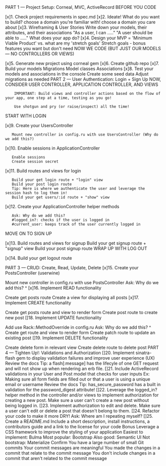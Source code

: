 PART 1 — Project Setup: Corneal, MVC, ActiveRecord
BEFORE YOU CODE

 [x]1. Check project requirements in spec.md
 [x]2. Ideate! What do you want to build?
        choose a domain you're familiar with!
        choose a domain you care about
 [x]3. Wireframing & User Stories
        Write down your models, their attributes, and their associations
        "As a user, I can ....."
        "A user should be able to ....."
        What does your app do?
 [x]4. Design your MVP = 'Minimum Viable Product' vs. what are my 'stretch goals'
        Stretch goals - bonus features you want but don't need
        NOW WE CODE (BUT JUST OUR MODELS — NO CONTROLLERS OR VIEWS)

 [x]5. Generate new project using corneal gem
 [x]6. Create github repo
 [x]7. Build your models
        Migrations
        Model classes
        Associations
 [x]8. Test your models and associations in the console
        Create some seed data
        Adjust migrations as needed
        PART 2 — User Authentication: Login + Sign Up
        NOW, CONSIDER USER CONTROLLER, APPLICATION CONTROLLER, AND VIEWS

        IMPORTANT: Build views and controller actions based on the flow of your app, one step at a time, testing as you go!

        Use shotgun and pry (or raise/inspect) all the time!
START WITH LOGIN

 [x]9. Create your UsersController

       Mount new controller in config.ru with use UsersController (Why do we add this?)
 [x]10. Enable sessions in ApplicationController

       Enable sessions
       Create session secret
 [x]11. Build routes and views for login

       Build your get login route + "login" view
       Build your post login route
       Tip: Here is where we authenticate the user and leverage the session hash to log them in!
       Build your get users/:id route + "show" view
 [x]12. Create your ApplicationController helper methods

       Ask: Why do we add this?
       #logged_in?: checks if the user is logged in
       #current_user: keeps track of the user currently logged in
MOVE ON TO SIGN UP

 [x]13. Build routes and views for signup
       Build your get signup route + "signup" view
       Build your post signup route
       WRAP UP WITH LOG OUT

 [x]14. Build your get logout route

PART 3 — CRUD: Create, Read, Update, Delete
 [x]15. Create your PostsController (userwine)

Mount new controller in config.ru with use PostsController
Ask: Why do we add this? ^
 [x]16. Implement READ functionality

Create get posts route
Create a view for displaying all posts
 [x]17. Implement CREATE functionality

Create get posts route and view to render form
Create post route to create new post
 []18. Implement UPDATE functionality

Add use Rack::MethodOverride in config.ru
Ask: Why do we add this? ^
Create get route and view to render form
Create patch route to update an existing post
 []19. Implement DELETE functionality

Create delete form in relevant view
Create delete route to delete post
PART 4 — Tighten Up!: Validations and Authorization
 []20. Implement sinatra-flash gem to display validation failures and improve user experience (UX)
Review the docs
Tip: a flash[:message] has the lifecyle of one GET request and will not show up when rendering an erb file.
 []21. Include ActiveRecord validations in your User and Post model that checks for user inputs
Ex: Making sure all form fields are filled out or that a user is using a unique email or username
Review the docs
Tip: has_secure_password has a built in validation for the password_digest attribute!
 []22. Leverage the logged_in? helper method in the controller and/or views to implement authorization for creating a new post.
Make sure a user can't create a new post without being logged in.
 []23. Implement authorization to edit and delete.
Make sure a user can't edit or delete a post that doesn't belong to them.
 []24. Refactor your code to make it more DRY!
Ask: Where am I repeating myself?
 []25. Create a README.md
Include a short description, install instructions, a contributors guide and a link to the license for your code
Bonus
 Leverage a CSS framework to improve the styling of your application
Easiest to implement: Bulma
Most popular: Bootstrap
Also good: Semantic UI
Not bootstrap: Materialize
Confirm
 You have a large number of small Git commits
 Your commit messages are meaningful
 You made the changes in a commit that relate to the commit message
 You don't include changes in a commit that aren't related to the commit message